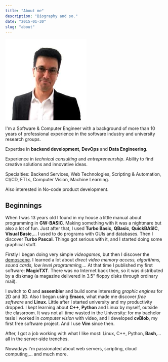```yaml
---
title: "About me"
description: "Biography and so."
date: "2015-01-30"
slug: "about"
---
```


![Cristóbal](/images/cristobal.jpg "Cristóbal")

I'm a Software & Computer Engineer with a background of more than 10 years of professional experience in the software industry and university research groups.

Expertise in **backend development**, **DevOps** and **Data Engineering**.

Experience in *technical consulting* and *entrepreneurship*. Ability to find creative solutions and innovative ideas.

Specialties: Backend Services, Web Technologies, Scripting & Automation, CI/CD, ETLs, Computer Vision, Machine Learning.

Also interested in No-code product development.

Beginnings
----------

When I was 13 years old I found in my house a little manual about programming in **GW-BASIC**. Making something with it was a nightmare but also a lot of fun. Just after that, I used **Turbo Basic**, **QBasic**, **QuickBASIC**, **Visual Basic**,... I used to do programs with GUIs and databases. Then I discover **Turbo Pascal**. Things got serious with it, and I started doing some graphical stuff.

Firstly I began doing very simple *videogames*, but then I discover the [demoscene](http://en.wikipedia.org/wiki/Demoscene). I learned a lot about *direct video memory access, algorithms, sound cards, low level programming,...* At that time I published my first software: **MagicTXT**. There was no Internet back then, so it was distributed by a diskmag (a magazine delivered in 3.5" floppy disks through ordinary mail).

I switch to **C** and **assembler** and build some interesting *graphic engines* for 2D and 3D. Also I began using **Emacs**, what made me discover *free software* and **Linux**. Little after I started university and my productivity dropped. I kept learning about **C++**, **Python** and Linux by myself, outside the classroom. It was not all time wasted in the University: for my bachelor tesis I worked in *computer vision* with video, and I developed **cvBlob**, my first free software project. And I use **Vim** since then.

After, I got a job working with what I like most: Linux, C++, Python, **Bash**,... all in the server-side trenches.

Nowadays I'm passionated about web servers, scripting, cloud computing,... and much more.
